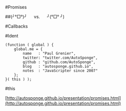 #Promises

##(╯°□°)╯ <span>&#8192;&#8192;</span> vs. <span>&#8192;&#8192;</span> ╯(°□° ╯)

#Callbacks


#Ident

    (function ( global ) {
        global.me = {
            name   : "Paul Grenier",
            twitter: "twitter.com/AutoSponge",
            github : "github.com/AutoSponge",
            blog   : "autosponge.github.io",
            notes  : "JavaScripter since 2007"
        };
    }( this ) );


#this

[http://autosponge.github.io/presentation/promises.html](http://autosponge.github.io/presentation/promises.html)